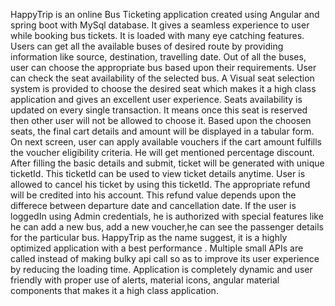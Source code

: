 HappyTrip is an online Bus Ticketing application created using Angular and spring boot with MySql database. It gives a seamless experience to user while booking bus tickets. It is loaded with many eye catching features. Users can get all the available buses of desired route by providing information like source, destination, travelling date. Out of all the buses, user can choose the appropriate bus based upon their requirements. User can check the seat availability of the selected bus. A Visual seat selection system is provided to choose the desired seat which makes it a high class application and gives an excellent user experience. Seats availability is updated on every single transaction. It means once this seat is reserved then other user will not be allowed to choose it. Based upon the choosen seats, the final cart details and amount will be displayed in a tabular form. On next screen, user can apply available vouchers if the cart amount fulfills the voucher eligibility criteria. He will get mentioned percentage discount. After filling the basic details and submit, ticket will be generated with unique ticketId. This ticketId can be used to view ticket details anytime. User is allowed to cancel his ticket by using this ticketId. The appropriate refund will be credited into his account. This refund value depends upon the differece between departure date and cancellation date. If the user is loggedIn using Admin credentials, he is authorized with special features like he can add a new bus, add a new voucher,he can see the passenger details for the particular bus. HappyTrip as the name suggest, it is a highly optimized application with a best performance . Multiple small APIs are called instead of making bulky api call so as to improve its user experience by reducing the loading time. Application is completely dynamic and user friendly with proper use of alerts, material icons, angular material components that makes it a high class application.

